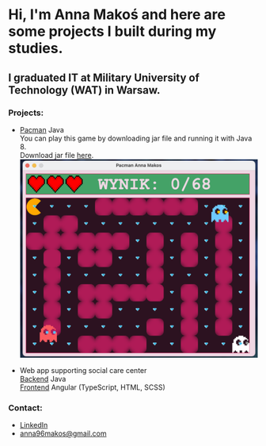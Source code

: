 # Hi, I'm Anna Makoś and here are some projects I built during my studies.

## I graduated IT at Military University of Technology (WAT) in Warsaw.


### Projects:


* [Pacman](https://github.com/AnnaMakos/Pacman) Java
  <br>  You can play this game by downloading jar file and running it with Java 8.
  <br>  Download jar file [here](https://github.com/AnnaMakos/Pacman/blob/master/out/artifacts/Pacman_jar/Pacman.jar).
  <img src="https://github.com/AnnaMakos/AnnaMakos/blob/main/Images/pacmanScreen.png"/>
  
* Web app supporting social care center
  <br>  [Backend](https://github.com/AnnaMakos/SocialCareAppBack) Java
  <br>  [Frontend](https://github.com/AnnaMakos/SocialCareAppFront) Angular (TypeScript, HTML, SCSS)
  
 
### Contact:
* [LinkedIn](https://www.linkedin.com/in/anna-makos/)
* anna96makos@gmail.com
<!--
**AnnaMakos/AnnaMakos** is a ✨ _special_ ✨ repository because its `README.md` (this file) appears on your GitHub profile.

Here are some ideas to get you started:

- 🔭 I’m currently working on ...
- 🌱 I’m currently learning ...
- 👯 I’m looking to collaborate on ...
- 🤔 I’m looking for help with ...
- 💬 Ask me about ...
- 📫 How to reach me: ...
- 😄 Pronouns: ...
- ⚡ Fun fact: ...
-->
